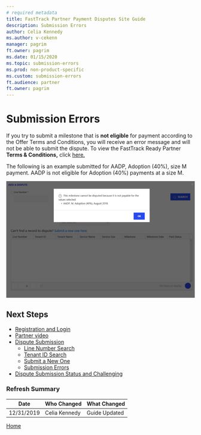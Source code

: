 ```yaml
---
# required metadata
title: FastTrack Partner Payment Disputes Site Guide
description: Submission Errors
author: Celia Kennedy
ms.author: v-cekenn
manager: pagrim
ft.owner: pagrim
ms.date: 01/15/2020
ms.topic: submission-errors
ms.prod: non-product-specific
ms.custom: submission-errors
ft.audience: partner
ft.owner: pagrim
---
```


# Submission Errors

If you try to submit a milestone that is **not eligible** for payment according to the Offer Terms and Conditions, you will receive an error message and will not be able to submit the dispute. To view the FastTrack Ready Partner **Terms & Conditions,** click [here.](https://aka.ms/fasttrackpartnerterms)

The following is an example submitted for AADP, Adoption (40%), size M payment. AADP is not eligible for Adoption (40%) payments at a size M.

![submission-error-message.png](media/payment-dispute-guide/submission-error-message.png "Milestone Error Message")

## Next Steps

- [Registration and Login](registration-and-login.md)
- [Partner video](https://www.microsoft.com/microsoft-365/partners/videos/fasttrack-ready-partner-payment-disputes-site)
- [Dispute Submission](dispute-submission-overview.md)
    - [Line Number Search](dispute-submission-line-number-search.md)
    - [Tenant ID Search](tenant-id-search.md)
    - [Submit a New One](submit-a-new-one.md)
    - [Submission Errors](submission-errors.md)
- [Dispute Submission Status and Challenging](dispute-submission-status-and-challenging.md)

### Refresh Summary

|Date|Who Changed|What Changed|
|---------|---------------|----------------------------|
|12/31/2019| Celia Kennedy| Guide Updated|

[Home](http://partner-docs.microsoft.com)